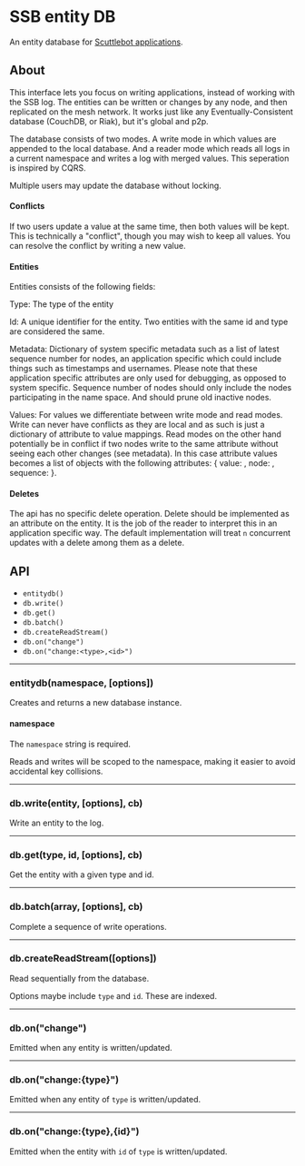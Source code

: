 # SSB entity DB

An entity database for [Scuttlebot applications](https://github.com/ssbc/scuttlebot).

## About

This interface lets you focus on writing applications, instead of
working with the SSB log. The entities can be written or changes by
any node, and then replicated on the mesh network. It works just like
any Eventually-Consistent database (CouchDB, or Riak), but it's global
and p2p.

The database consists of two modes. A write mode in which values are
appended to the local database. And a reader mode which reads all logs
in a current namespace and writes a log with merged values. This
seperation is inspired by CQRS.

Multiple users may update the database without locking.

#### Conflicts

If two users update a value at the same time, then both values will be kept.
This is technically a "conflict", though you may wish to keep all values.
You can resolve the conflict by writing a new value.

#### Entities

Entities consists of the following fields:

Type: The type of the entity

Id: A unique identifier for the entity. Two entities with the same id
and type are considered the same.

Metadata: Dictionary of system specific metadata such as a list of
latest sequence number for nodes, an application specific which could
include things such as timestamps and usernames. Please note that
these application specific attributes are only used for debugging, as
opposed to system specific. Sequence number of nodes should only
include the nodes participating in the name space. And should prune
old inactive nodes.

Values: For values we differentiate between write mode and read modes.
Write can never have conflicts as they are local and as such is just a
dictionary of attribute to value mappings. Read modes on the other
hand potentially be in conflict if two nodes write to the same
attribute without seeing each other changes (see metadata). In this
case attribute values becomes a list of objects with the following
attributes: { value: <v1>, node: <nodeid>, sequence: <node-sequence> }.

#### Deletes

The api has no specific delete operation. Delete should be implemented
as an attribute on the entity. It is the job of the reader to
interpret this in an application specific way. The default
implementation will treat `n` concurrent updates with a delete among
them as a delete.

## API

 - `entitydb()`
 - `db.write()`
 - `db.get()`
 - `db.batch()`
 - `db.createReadStream()`
 - `db.on("change")`
 - `db.on("change:<type>,<id>")`

---

### entitydb(namespace, [options])

Creates and returns a new database instance.

#### namespace

The `namespace` string is required.

Reads and writes will be scoped to the namespace, making it easier to
avoid accidental key collisions.

---

### db.write(entity, [options], cb)

Write an entity to the log.

---

### db.get(type, id, [options], cb)

Get the entity with a given type and id.

---

### db.batch(array, [options], cb)

Complete a sequence of write operations.

---

### db.createReadStream([options])

Read sequentially from the database.

Options maybe include `type` and `id`. These are indexed.

---

### db.on("change")

Emitted when any entity is written/updated.

---

### db.on("change:{type}")

Emitted when any entity of `type` is written/updated.

---

### db.on("change:{type},{id}")

Emitted when the entity with `id` of `type` is written/updated.
